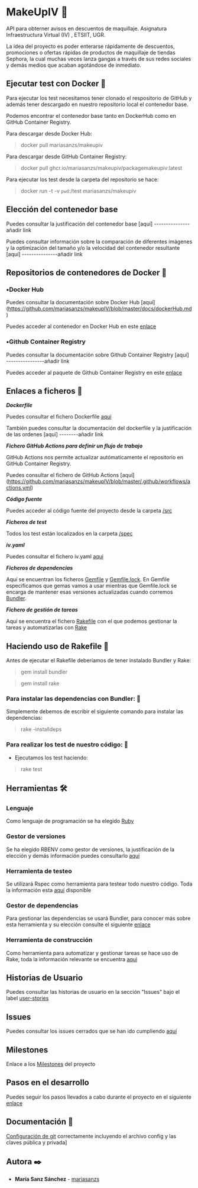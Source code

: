 # MakeUpIV 💄

API para obterner avisos en descuentos de maquillaje. Asignatura Infraestructura Virtual (IV) , ETSIIT, UGR.

La idea del proyecto es poder enterarse rápidamente de descuentos, promociones o ofertas rápidas de productos de maquillaje de tiendas Sephora, la cual muchas veces lanza gangas a través de sus redes sociales y demás medios que acaban agotándose de inmediato.

## Ejecutar test con Docker :whale:
Para ejecutar los test necesitamos tener clonado el respositorio de GitHub y además tener descargado en nuestro repositorio local el contenedor base.

Podemos encontrar el contenedor base tanto en DockerHub como en GitHub Container Registry.

Para descargar desde Docker Hub:
>docker pull mariasanzs/makeupiv

Para descargar desde GitHub Container Registry:
>docker pull ghcr.io/mariasanzs/makeupiv/packagemakeupiv:latest

Para ejecutar los test desde la carpeta del repositorio se hace:
>docker run -t -v `pwd`:/test mariasanzs/makeupiv

## Elección del contenedor base

Puedes consultar la justificación del contenedor base [aquí]
---------------añadir link

Puedes consultar información sobre la comparación de diferentes imágenes y la optimización del tamaño y/o la velocidad del contenedor resultante [aquí]
---------------añadir link


## Repositorios de contenedores de Docker :whale:
### ▪️Docker Hub

Puedes consultar la documentación sobre Docker Hub [aquí]
(https://github.com/mariasanzs/makeupIV/blob/master/docs/dockerHub.md)

Puedes acceder al contenedor en Docker Hub en este [enlace](https://hub.docker.com/repository/docker/mariasanzs/makeupiv)

### ▪️Github Container Registry

Puedes consultar la documentación sobre Github Container Registry [aquí]
----------------añadir link

Puedes acceder al paquete de Github Container Registry en este [enlace](https://github.com/users/mariasanzs/packages/container/package/makeupiv%2Fpackagemakeupiv)

## Enlaces a ficheros 📑
***Dockerfile***

Puedes consultar el fichero Dockerfile [aqui](https://github.com/mariasanzs/makeupIV/blob/master/Dockerfile)

También puedes consultar la documentación del dockerfile y la justificación de las ordenes [aquí]
--------añadir link

***Fichero GitHub Actions para definir un flujo de trabajo***

GitHub Actions nos permite actualizar autómaticamente el repositorio en GitHub Container Registry.

Puedes consultar el fichero de GitHub Actions [aquí]
(https://github.com/mariasanzs/makeupIV/blob/master/.github/workflows/actions.yml)

***Código fuente***

Puedes acceder al código fuente del proyecto desde la carpeta [/src](https://github.com/mariasanzs/makeupIV/tree/master/src)

***Ficheros de test***

Todos los test están localizados en la carpeta [/spec](https://github.com/mariasanzs/makeupIV/tree/master/spec)

***iv.yaml***

Puedes consultar el fichero iv.yaml [aqui](https://github.com/mariasanzs/makeupIV/blob/master/iv.yaml)

***Ficheros de dependencias***

Aquí se encuentran los ficheros [Gemfile](https://github.com/mariasanzs/makeupIV/blob/master/Gemfile) y [Gemfile.lock](https://github.com/mariasanzs/makeupIV/blob/master/Gemfile.lock). En Gemfile especificamos que gemas vamos a usar mientras que Gemfile.lock se encarga de mantener esas versiones actualizadas cuando corremos [Bundler](https://github.com/mariasanzs/makeupIV/blob/master/docs/bundler.md#bundler---gestor-de-dependencias).

***Fichero de gestión de tareas***

Aquí se encuentra el fichero [Rakefile](https://github.com/mariasanzs/makeupIV/blob/master/Rakefile) con el que podemos gestionar la tareas y automatizarlas con [Rake](https://github.com/mariasanzs/makeupIV/blob/master/docs/rake.md)

## Haciendo uso de Rakefile 🔷

Antes de ejecutar el Rakefile deberíamos de tener instalado Bundler y Rake:

> gem install bundler

> gem install rake

### Para instalar las dependencias con Bundler: 🔹

Simplemente debemos de escribir el siguiente comando para instalar las dependencias:

>rake -installdeps


### Para realizar los test de nuestro código: 🔹

* Ejecutamos los test haciendo:
>rake test


## Herramientas 🛠️

### Lenguaje

Como lenguaje de programación se ha elegido [Ruby](https://github.com/mariasanzs/makeupIV/blob/master/docs/herramientas.md)

### Gestor de versiones

Se ha elegido RBENV como gestor de versiones, la justificación de la elección y demás información puedes consultarlo [aquí](https://github.com/mariasanzs/makeupIV/blob/master/docs/rbenv.md#rbenv---gestor-de-versiones)

### Herramienta de testeo

Se utilizará Rspec como herramienta para testear todo nuestro código. Toda la información esta [aquí](https://github.com/mariasanzs/makeupIV/blob/master/docs/rspec.md#rspec---marco-de-test) disponible

### Gestor de dependencias

Para gestionar las dependencias se usará Bundler, para conocer más sobre esta herramienta y su elección consulte el siguiente [enlace](https://github.com/mariasanzs/makeupIV/blob/master/docs/bundler.md)

### Herramienta de construcción

Como herramienta para automatizar y gestionar tareas se hace uso de Rake, toda la información relevante se encuentra [aquí](https://github.com/mariasanzs/makeupIV/blob/master/docs/rake.md)



## Historias de Usuario
Puedes consultar las historias de usuario en la sección "Issues" bajo el label [user-stories](https://github.com/mariasanzs/makeupIV/issues?q=is%3Aopen+is%3Aissue+label%3Auser-stories)

## Issues
Puedes consultar los issues cerrados que se han ido cumpliendo [aquí](https://github.com/mariasanzs/makeupIV/issues?q=is%3Aissue+is%3Aclosed)

## Milestones
Enlace a los [Milestones](https://github.com/mariasanzs/makeupIV/milestones) del proyecto

## Pasos en el desarrollo
Puedes seguir los pasos llevados a cabo durante el proyecto en el siguiente [enlace](https://github.com/mariasanzs/makeupIV/blob/master/docs/pasos.md)

## Documentación 📖
[Configuración de git](https://github.com/mariasanzs/makeupIV/blob/master/docs/git.md) correctamente incluyendo el archivo config y las claves pública y privada]

## Autora ✒️
* **María Sanz Sánchez** - [mariasanzs](https://github.com/mariasanzs)
